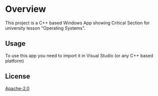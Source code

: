 # Overview

This project is a C++ based Windows App showing Critical Section for university lesson "Operating Systems".


## Usage

To use this app you need to import it in Visual Studio (or any C++ based platform)


## License
[Apache-2.0](http://www.apache.org/licenses/LICENSE-2.0)
